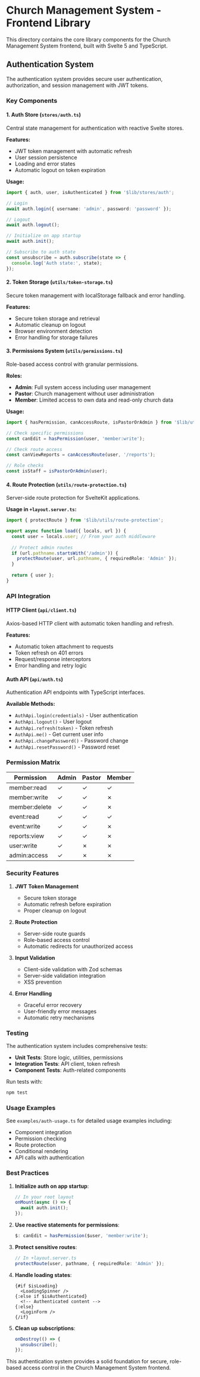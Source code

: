 # Church Management System - Frontend Library

This directory contains the core library components for the Church Management System frontend, built with Svelte 5 and TypeScript.

## Authentication System

The authentication system provides secure user authentication, authorization, and session management with JWT tokens.

### Key Components

#### 1. Auth Store (`stores/auth.ts`)
Central state management for authentication with reactive Svelte stores.

**Features:**
- JWT token management with automatic refresh
- User session persistence
- Loading and error states
- Automatic logout on token expiration

**Usage:**
```typescript
import { auth, user, isAuthenticated } from '$lib/stores/auth';

// Login
await auth.login({ username: 'admin', password: 'password' });

// Logout
await auth.logout();

// Initialize on app startup
await auth.init();

// Subscribe to auth state
const unsubscribe = auth.subscribe(state => {
  console.log('Auth state:', state);
});
```

#### 2. Token Storage (`utils/token-storage.ts`)
Secure token management with localStorage fallback and error handling.

**Features:**
- Secure token storage and retrieval
- Automatic cleanup on logout
- Browser environment detection
- Error handling for storage failures

#### 3. Permissions System (`utils/permissions.ts`)
Role-based access control with granular permissions.

**Roles:**
- **Admin**: Full system access including user management
- **Pastor**: Church management without user administration
- **Member**: Limited access to own data and read-only church data

**Usage:**
```typescript
import { hasPermission, canAccessRoute, isPastorOrAdmin } from '$lib/utils/permissions';

// Check specific permissions
const canEdit = hasPermission(user, 'member:write');

// Check route access
const canViewReports = canAccessRoute(user, '/reports');

// Role checks
const isStaff = isPastorOrAdmin(user);
```

#### 4. Route Protection (`utils/route-protection.ts`)
Server-side route protection for SvelteKit applications.

**Usage in `+layout.server.ts`:**
```typescript
import { protectRoute } from '$lib/utils/route-protection';

export async function load({ locals, url }) {
  const user = locals.user; // From your auth middleware
  
  // Protect admin routes
  if (url.pathname.startsWith('/admin')) {
    protectRoute(user, url.pathname, { requiredRole: 'Admin' });
  }
  
  return { user };
}
```

### API Integration

#### HTTP Client (`api/client.ts`)
Axios-based HTTP client with automatic token handling and refresh.

**Features:**
- Automatic token attachment to requests
- Token refresh on 401 errors
- Request/response interceptors
- Error handling and retry logic

#### Auth API (`api/auth.ts`)
Authentication API endpoints with TypeScript interfaces.

**Available Methods:**
- `AuthApi.login(credentials)` - User authentication
- `AuthApi.logout()` - User logout
- `AuthApi.refresh(token)` - Token refresh
- `AuthApi.me()` - Get current user info
- `AuthApi.changePassword()` - Password change
- `AuthApi.resetPassword()` - Password reset

### Permission Matrix

| Permission | Admin | Pastor | Member |
|------------|-------|--------|--------|
| member:read | ✓ | ✓ | ✓ |
| member:write | ✓ | ✓ | ✗ |
| member:delete | ✓ | ✓ | ✗ |
| event:read | ✓ | ✓ | ✓ |
| event:write | ✓ | ✓ | ✗ |
| reports:view | ✓ | ✓ | ✗ |
| user:write | ✓ | ✗ | ✗ |
| admin:access | ✓ | ✗ | ✗ |

### Security Features

1. **JWT Token Management**
   - Secure token storage
   - Automatic refresh before expiration
   - Proper cleanup on logout

2. **Route Protection**
   - Server-side route guards
   - Role-based access control
   - Automatic redirects for unauthorized access

3. **Input Validation**
   - Client-side validation with Zod schemas
   - Server-side validation integration
   - XSS prevention

4. **Error Handling**
   - Graceful error recovery
   - User-friendly error messages
   - Automatic retry mechanisms

### Testing

The authentication system includes comprehensive tests:

- **Unit Tests**: Store logic, utilities, permissions
- **Integration Tests**: API client, token refresh
- **Component Tests**: Auth-related components

Run tests with:
```bash
npm test
```

### Usage Examples

See `examples/auth-usage.ts` for detailed usage examples including:
- Component integration
- Permission checking
- Route protection
- Conditional rendering
- API calls with authentication

### Best Practices

1. **Initialize auth on app startup**:
   ```typescript
   // In your root layout
   onMount(async () => {
     await auth.init();
   });
   ```

2. **Use reactive statements for permissions**:
   ```typescript
   $: canEdit = hasPermission($user, 'member:write');
   ```

3. **Protect sensitive routes**:
   ```typescript
   // In +layout.server.ts
   protectRoute(user, pathname, { requiredRole: 'Admin' });
   ```

4. **Handle loading states**:
   ```svelte
   {#if $isLoading}
     <LoadingSpinner />
   {:else if $isAuthenticated}
     <!-- Authenticated content -->
   {:else}
     <LoginForm />
   {/if}
   ```

5. **Clean up subscriptions**:
   ```typescript
   onDestroy(() => {
     unsubscribe();
   });
   ```

This authentication system provides a solid foundation for secure, role-based access control in the Church Management System frontend.
